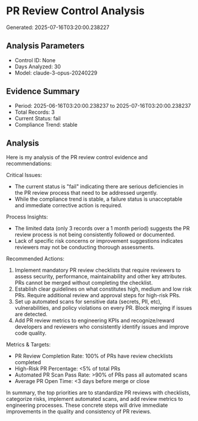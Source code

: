 # PR Review Control Analysis

Generated: 2025-07-16T03:20:00.238227

## Analysis Parameters
- Control ID: None
- Days Analyzed: 30
- Model: claude-3-opus-20240229

## Evidence Summary
- Period: 2025-06-16T03:20:00.238237 to 2025-07-16T03:20:00.238237
- Total Records: 3
- Current Status: fail
- Compliance Trend: stable

## Analysis
Here is my analysis of the PR review control evidence and recommendations:

Critical Issues:
- The current status is "fail" indicating there are serious deficiencies in the PR review process that need to be addressed urgently.
- While the compliance trend is stable, a failure status is unacceptable and immediate corrective action is required.

Process Insights: 
- The limited data (only 3 records over a 1 month period) suggests the PR review process is not being consistently followed or documented.
- Lack of specific risk concerns or improvement suggestions indicates reviewers may not be conducting thorough assessments.

Recommended Actions:
1. Implement mandatory PR review checklists that require reviewers to assess security, performance, maintainability and other key attributes. PRs cannot be merged without completing the checklist.
2. Establish clear guidelines on what constitutes high, medium and low risk PRs. Require additional review and approval steps for high-risk PRs.
3. Set up automated scans for sensitive data (secrets, PII, etc), vulnerabilities, and policy violations on every PR. Block merging if issues are detected.
4. Add PR review metrics to engineering KPIs and recognize/reward developers and reviewers who consistently identify issues and improve code quality.

Metrics & Targets:
- PR Review Completion Rate: 100% of PRs have review checklists completed 
- High-Risk PR Percentage: <5% of total PRs 
- Automated PR Scan Pass Rate: >90% of PRs pass all automated scans
- Average PR Open Time: <3 days before merge or close

In summary, the top priorities are to standardize PR reviews with checklists, categorize risks, implement automated scans, and add review metrics to engineering processes. These concrete steps will drive immediate improvements in the quality and consistency of PR reviews.